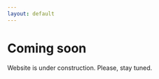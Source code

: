 ```yaml
---
layout: default
---
```


<div class="splash-content">
    <h1 class="hidden-md">
        Coming soon
    </h1>
    <div class="div hidden-md"></div>
    <p class="main">
        Website is under construction. Please, stay tuned.
    </p>
</div>
